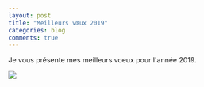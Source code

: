 ```yaml
---
layout: post
title: "Meilleurs vœux 2019"
categories: blog
comments: true
---
```


Je vous présente mes meilleurs voeux pour l'année 2019. 

![](/_pics/blog/21/new-year.gif)
